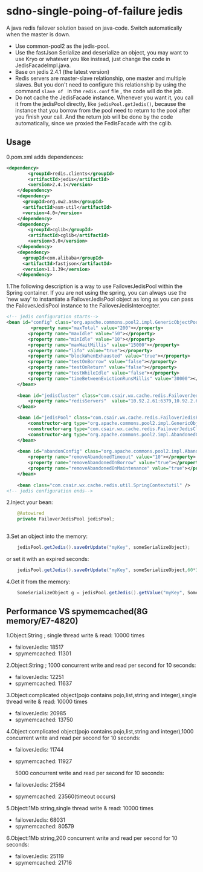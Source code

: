 sdno-single-poing-of-failure jedis
=========

A java redis failover solution based on java-code. Switch automatically when the master is down.
* Use common-pool2 as the jedis-pool.
* Use the fastJson  Serialize and deserialize an object, you may want to use Kryo or whatever you like instead, just change the code in JedisFacadeImpl.java.
* Base on jedis 2.4.1 (the latest version)
* Redis servers are master-slave relationship, one master and multiple slaves. But you don't need to configure this relationship by using the command ```slave of ``` in the ```redis.conf``` file , the code will do the job.
* Do not cache the JedisFacade instance. Whenever you want it, you call it from the jedisPool directly, like ```jedisPool.getJedis()```, because the instance that you borrow from the pool need to return to the pool after you finish your call. And the return job will be done by the code automatically, since we proxied the FedisFacade with the cglib.

Usage
----
0.pom.xml adds dependences:
```xml
<dependency>  
        <groupId>redis.clients</groupId>  
        <artifactId>jedis</artifactId>  
        <version>2.4.1</version>  
    </dependency>  
    <dependency>  
      <groupId>org.ow2.asm</groupId>  
      <artifactId>asm-util</artifactId>  
      <version>4.0</version>  
    </dependency>  
    <dependency>  
        <groupId>cglib</groupId>  
        <artifactId>cglib</artifactId>  
        <version>3.0</version>  
    </dependency>  
	<dependency>
	  <groupId>com.alibaba</groupId>
	  <artifactId>fastjson</artifactId>
	  <version>1.1.39</version>
	</dependency>
```

1.The following description is a way to use FailoverJedisPool within the Spring container. If you are not using the spring, you can always use the 'new way' to instantiate a FailoverJedisPool object as long as you can pass the FailoverJedisPool instance to the FailoverJedisIntercepter.

```xml
<!-- jedis configuration starts-->
<bean id="config" class="org.apache.commons.pool2.impl.GenericObjectPoolConfig">
         <property name="maxTotal" value="200"></property>  
        <property name="maxIdle" value="50"></property> 
        <property name="minIdle" value="10"></property> 
        <property name="maxWaitMillis" value="15000"></property>  
        <property name="lifo" value="true"></property>
        <property name="blockWhenExhausted" value="true"></property>
        <property name="testOnBorrow" value="false"></property>
        <property name="testOnReturn" value="false"></property>
        <property name="testWhileIdle" value="false"></property>
        <property name="timeBetweenEvictionRunsMillis" value="30000"></property>
 	</bean>
 	
    <bean id="jedisCluster" class="com.csair.wx.cache.redis.FailoverJedisCluster" init-method="init">
    	<property name="redisServers"  value="10.92.2.61:6379,10.92.2.60:6379" />
    </bean>

    <bean id="jedisPool" class="com.csair.wx.cache.redis.FailoverJedisPool">
    	<constructor-arg type="org.apache.commons.pool2.impl.GenericObjectPoolConfig" ref="config" />
    	<constructor-arg type="com.csair.wx.cache.redis.FailoverJedisCluster" ref="jedisCluster" />
    	<constructor-arg type="org.apache.commons.pool2.impl.AbandonedConfig" ref="abandonConfig" />
    </bean>
    
    <bean id="abandonConfig" class="org.apache.commons.pool2.impl.AbandonedConfig">
		<property name="removeAbandonedTimeout" value="10"></property>
		<property name="removeAbandonedOnBorrow" value="true"></property>
		<property name="removeAbandonedOnMaintenance" value="true"></property>
	</bean>
	
    <bean class="com.csair.wx.cache.redis.util.SpringContextutil" />
<!-- jedis configuration ends-->
```

2.Inject your bean:
```java
    @Autowired
	private FailoverJedisPool jedisPool;
    
```

3.Set an object into the memory:
```java
    jedisPool.getJedis().saveOrUpdate("myKey", someSerializeObject);
```
or set it with an expired seconds:
```java
    jedisPool.getJedis().saveOrUpdate("myKey", someSerializeObject,60*30);
```

4.Get it from the memory:
```java
    SomeSerializeObject g = jedisPool.getJedis().getValue("myKey", SomeSerializeObject.class);
```
Performance VS spymemcached(8G memory/E7-4820)
----
1.Object:String ; single thread write & read:  10000 times
* failoverJedis:	18517
* spymemcached:	11301

2.Object:String ; 1000 concurrent write and read per second for 10 seconds:
* failoverJedis:	12251
* spymemcached:	11637

3.Object:complicated object(pojo contains pojo,list,string and integer),single thread write & read:  10000 times
* failoverJedis:	20985
* spymemcached:	13750

4.Object:complicated object(pojo contains pojo,list,string and integer),1000 concurrent write and read per second for 10 seconds:
* failoverJedis:	11744
* spymemcached:	11927

    5000 concurrent write and read per second for 10 seconds:
* failoverJedis:	21564
* spymemcached:	23560(timeout occurs)

5.Object:1Mb string,single thread write & read:  10000 times
* failoverJedis:	68031
* spymemcached:	80579

6.Object:1Mb string,200 concurrent write and read per second for 10 seconds:
* failoverJedis:	25119
* spymemcached:	21716